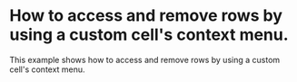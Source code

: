 # How to access and remove rows by using a custom cell's context menu.


<p>This example shows how to access and remove rows by using a custom cell's context menu.</p>

<br/>


